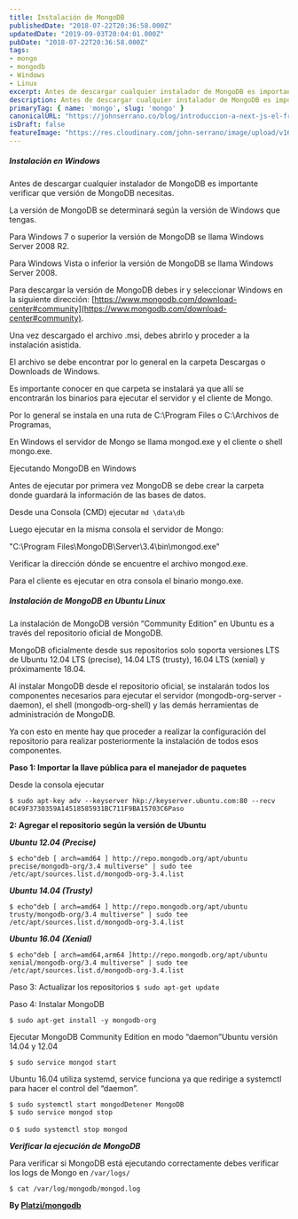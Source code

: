 ```yaml
---
title: Instalación de MongoDB
publishedDate: "2018-07-22T20:36:58.000Z"
updatedDate: "2019-09-03T20:04:01.000Z"
pubDate: "2018-07-22T20:36:58.000Z"
tags: 
- mongo
- mongodb
- Windows
- Linux
excerpt: Antes de descargar cualquier instalador de MongoDB es importante verificar que versión de MongoDB necesitas.
description: Antes de descargar cualquier instalador de MongoDB es importante verificar que versión de MongoDB necesitas.
primaryTag: { name: 'mongo', slug: 'mongo' }
canonicalURL: "https://johnserrano.co/blog/introduccion-a-next-js-el-framework-de-react"
isDraft: false
featureImage: "https://res.cloudinary.com/john-serrano/image/upload/v1683212160/John%20Serrano/Blog%20Post/instalacion-de-mongodb/mongo_1_hzcds5.jpg"
---
```


##### Instalación en Windows

Antes de descargar cualquier instalador de MongoDB es importante verificar que versión de MongoDB necesitas.

La versión de MongoDB se determinará según la versión de Windows que tengas.

Para Windows 7 o superior la versión de MongoDB se llama Windows Server 2008 R2.

Para Windows Vista o inferior la versión de MongoDB se llama Windows Server 2008.

Para descargar la versión de MongoDB debes ir y seleccionar Windows en la siguiente dirección: [https://www.mongodb.com/download-center#community](https://www.mongodb.com/download-center#community).

Una vez descargado el archivo .msi, debes abrirlo y proceder a la instalación asistida.

El archivo se debe encontrar por lo general en la carpeta Descargas o Downloads de Windows.

Es importante conocer en que carpeta se instalará ya que allí se encontrarán los binarios para ejecutar el servidor y el cliente de Mongo.

Por lo general se instala en una ruta de C:\Program Files o C:\Archivos de Programas,

En Windows el servidor de Mongo se llama mongod.exe y el cliente o shell mongo.exe.

Ejecutando MongoDB en Windows

Antes de ejecutar por primera vez MongoDB se debe crear la carpeta donde guardará la información de las bases de datos.

Desde una Consola (CMD) ejecutar
`md \data\db`

Luego ejecutar en la misma consola el servidor de Mongo:

"C:\Program Files\MongoDB\Server\3.4\bin\mongod.exe"

Verificar la dirección dónde se encuentre el archivo mongod.exe.

Para el cliente es ejecutar en otra consola el binario mongo.exe.

##### Instalación de MongoDB en Ubuntu Linux

La instalación de MongoDB versión “Community Edition” en Ubuntu es a través del repositorio oficial de MongoDB.

MongoDB oficialmente desde sus repositorios solo soporta versiones LTS de Ubuntu 12.04 LTS (precise), 14.04 LTS (trusty), 16.04 LTS (xenial) y próximamente 18.04.

Al instalar MongoDB desde el repositorio oficial, se instalarán todos los componentes necesarios para ejecutar el servidor (mongodb-org-server - daemon), el shell (mongodb-org-shell) y las demás herramientas de administración de MongoDB.

Ya con esto en mente hay que proceder a realizar la configuración del repositorio para realizar posteriormente la instalación de todos esos componentes.

**Paso 1: Importar la llave pública para el manejador de paquetes**

Desde la consola ejecutar

`$ sudo apt-key adv --keyserver hkp://keyserver.ubuntu.com:80 --recv 0C49F3730359A14518585931BC711F9BA15703C6Paso`

**2: Agregar el repositorio según la versión de Ubuntu**

***Ubuntu 12.04 (Precise)***

`$ echo"deb [ arch=amd64 ] http://repo.mongodb.org/apt/ubuntu precise/mongodb-org/3.4 multiverse" | sudo tee /etc/apt/sources.list.d/mongodb-org-3.4.list`

***Ubuntu 14.04 (Trusty)***

`$ echo"deb [ arch=amd64 ] http://repo.mongodb.org/apt/ubuntu trusty/mongodb-org/3.4 multiverse" | sudo tee /etc/apt/sources.list.d/mongodb-org-3.4.list`

***Ubuntu 16.04 (Xenial)***

`$ echo"deb [ arch=amd64,arm64 ]http://repo.mongodb.org/apt/ubuntu xenial/mongodb-org/3.4 multiverse" | sudo tee /etc/apt/sources.list.d/mongodb-org-3.4.list`

Paso 3: Actualizar los repositorios
`$ sudo apt-get update`

Paso 4: Instalar MongoDB

`$ sudo apt-get install -y mongodb-org`

Ejecutar MongoDB Community Edition en modo “daemon”Ubuntu versión 14.04 y 12.04

`$ sudo service mongod start`

Ubuntu 16.04 utiliza systemd, service funciona ya que redirige a systemctl para hacer el control del “daemon”.

    $ sudo systemctl start mongodDetener MongoDB
    $ sudo service mongod stop
    

o
`$ sudo systemctl stop mongod`

***Verificar la ejecución de MongoDB***

Para verificar si MongoDB está ejecutando correctamente debes verificar los logs de Mongo en `/var/logs/`

`$ cat /var/log/mongodb/mongod.log`

**By [Platzi/mongodb](https://platzi.com/clases/mongodb-redis/)**
